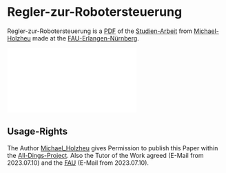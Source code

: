 # Regler-zur-Robotersteuerung

Regler-zur-Robotersteuerung is a [PDF](30010012.md) of the [Studien-Arbeit](640004.md) from [Michael-Holzheu](0.md) made at the [FAU-Erlangen-Nürnberg](640006.md).

![](1971092002.pdf)

## Usage-Rights

The Author [Michael_Holzheu](0.md) gives Permission to publish this Paper within the [All-Dings-Project](300000006.md). Also the Tutor of the Work agreed (E-Mail from 2023.07.10) and the [FAU](640006.md) (E-Mail from 2023.07.10).
